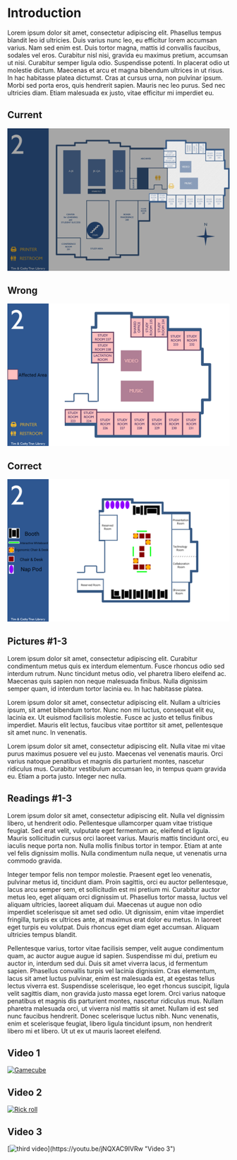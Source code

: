 # Introduction
Lorem ipsum dolor sit amet, consectetur adipiscing elit. Phasellus tempus blandit leo id ultricies. Duis varius nunc leo, eu efficitur lorem accumsan varius. Nam sed enim est. Duis tortor magna, mattis id convallis faucibus, sodales vel eros. Curabitur nisl nisi, gravida eu maximus pretium, accumsan ut nisi. Curabitur semper ligula odio. Suspendisse potenti. In placerat odio ut molestie dictum. Maecenas et arcu et magna bibendum ultrices in ut risus. In hac habitasse platea dictumst. Cras at cursus urna, non pulvinar ipsum. Morbi sed porta eros, quis hendrerit sapien. Mauris nec leo purus. Sed nec ultricies diam. Etiam malesuada ex justo, vitae efficitur mi imperdiet eu.

## Current
![Current Space](https://raw.githubusercontent.com/aducks/space/gh-pages/img/Current.png)

## Wrong
![Wrongs in Space](https://raw.githubusercontent.com/aducks/space/gh-pages/img/affect.png)

## Correct
![Improved Space](https://raw.githubusercontent.com/aducks/space/gh-pages/img/worse.png)

## Pictures #1-3
Lorem ipsum dolor sit amet, consectetur adipiscing elit. Curabitur condimentum metus quis ex interdum elementum. Fusce rhoncus odio sed interdum rutrum. Nunc tincidunt metus odio, vel pharetra libero eleifend ac. Maecenas quis sapien non neque malesuada finibus. Nulla dignissim semper quam, id interdum tortor lacinia eu. In hac habitasse platea.

Lorem ipsum dolor sit amet, consectetur adipiscing elit. Nullam a ultricies ipsum, sit amet bibendum tortor. Nunc non mi luctus, consequat elit eu, lacinia ex. Ut euismod facilisis molestie. Fusce ac justo et tellus finibus imperdiet. Mauris elit lectus, faucibus vitae porttitor sit amet, pellentesque sit amet nunc. In venenatis.

Lorem ipsum dolor sit amet, consectetur adipiscing elit. Nulla vitae mi vitae purus maximus posuere vel eu justo. Maecenas vel venenatis mauris. Orci varius natoque penatibus et magnis dis parturient montes, nascetur ridiculus mus. Curabitur vestibulum accumsan leo, in tempus quam gravida eu. Etiam a porta justo. Integer nec nulla.

## Readings #1-3
Lorem ipsum dolor sit amet, consectetur adipiscing elit. Nulla vel dignissim libero, ut hendrerit odio. Pellentesque ullamcorper quam vitae tristique feugiat. Sed erat velit, vulputate eget fermentum ac, eleifend et ligula. Mauris sollicitudin cursus orci laoreet varius. Mauris mattis tincidunt orci, eu iaculis neque porta non. Nulla mollis finibus tortor in tempor. Etiam at ante vel felis dignissim mollis. Nulla condimentum nulla neque, ut venenatis urna commodo gravida.

Integer tempor felis non tempor molestie. Praesent eget leo venenatis, pulvinar metus id, tincidunt diam. Proin sagittis, orci eu auctor pellentesque, lacus arcu semper sem, et sollicitudin est mi pretium mi. Curabitur auctor metus leo, eget aliquam orci dignissim ut. Phasellus tortor massa, luctus vel aliquam ultricies, laoreet aliquam dui. Maecenas ut augue non odio imperdiet scelerisque sit amet sed odio. Ut dignissim, enim vitae imperdiet fringilla, turpis ex ultrices ante, at maximus erat dolor eu metus. In laoreet eget turpis eu volutpat. Duis rhoncus eget diam eget accumsan. Aliquam ultricies tempus blandit.

Pellentesque varius, tortor vitae facilisis semper, velit augue condimentum quam, ac auctor augue augue id sapien. Suspendisse mi dui, pretium eu auctor in, interdum sed dui. Duis sit amet viverra lacus, id fermentum sapien. Phasellus convallis turpis vel lacinia dignissim. Cras elementum, lacus sit amet luctus pulvinar, enim est malesuada est, at egestas tellus lectus viverra est. Suspendisse scelerisque, leo eget rhoncus suscipit, ligula velit sagittis diam, non gravida justo massa eget lorem. Orci varius natoque penatibus et magnis dis parturient montes, nascetur ridiculus mus. Nullam pharetra malesuada orci, ut viverra nisl mattis sit amet. Nullam id est sed nunc faucibus hendrerit. Donec scelerisque luctus nibh. Nunc venenatis, enim et scelerisque feugiat, libero ligula tincidunt ipsum, non hendrerit libero mi et libero. Ut ut ex ut mauris laoreet eleifend.

## Video 1
[![Gamecube](https://upload.wikimedia.org/wikipedia/commons/thumb/2/2b/GameCube-Console-Set.png/1200px-GameCube-Console-Set.png)](https://youtu.be/GKSoXiBlnZY "Video 1")
## Video 2
[![Rick roll](https://www.electronicbeats.net/app/uploads/2016/06/rickastley.jpg)](https://youtu.be/dQw4w9WgXcQ "Video 2")

## Video 3
[![third video](https://cdn.vox-cdn.com/thumbor/FsfanOAchuKft3JYrLykPIcuHmk=/0x0:960x960/1200x800/filters:focal(404x404:556x556)/cdn.vox-cdn.com/uploads/chorus_image/image/58442023/14915318_10155148305236754_7471955098066766739_n.0.png)](https://youtu.be/jNQXAC9IVRw "Video 3")
